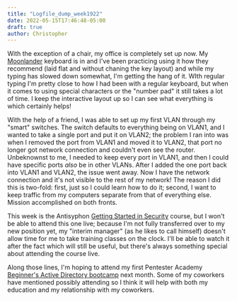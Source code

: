 ```yaml
---
title: "Logfile_dump_week1922"
date: 2022-05-15T17:46:48-05:00
draft: true
author: Christopher
---
```

With the exception of a chair, my office is completely set up now. My [Moonlander](https://www.zsa.io/moonlander/) keyboard is in and I've been practicing using it how they recommend (laid flat and without chaning the key layout) and while my typing has slowed down somewhat, I'm getting the hang of it. WIth regular typing I'm pretty close to how I had been with a regular keyboard, but when it comes to using special characters or the "number pad" it still takes a lot of time. I keep the interactive layout up so I can see what everything is which certainly helps!

With the help of a friend, I was able to set up my first VLAN through my "smart" switches. The switch defaults to everything being on VLAN1, and I wanted to take a single port and put it on VLAN2; the problem I ran into was when I removed the port from VLAN1 and moved it to VLAN2, that port no longer got network connection and couldn't even see the router. Unbeknownst to me, I needed to keep every port in VLAN1, and then I could have specific ports *also* be in other VLANs. After I added the one port back into VLAN1 and VLAN2, the issue went away. Now I have the network connection and it's not visible to the rest of my network! The reason I did this is two-fold: first, just so I could learn how to do it; second, I want to keep traffic from my computers separate from that of everything else. Mission accomplished on both fronts. 

This week is the Antisyphon [Getting Started in Security](https://www.antisyphontraining.com/getting-started-in-security-with-bhis-and-mitre-attck-w-john-strand/) course, but I won't be able to attend this one live; because I'm not fully transferred over to my new position yet, my "interim manager" (as he likes to call himself) doesn't allow time for me to take training classes on the clock. I'll be able to watch it after the fact which will still be useful, but there's always something special about attending the course live.

Along those lines, I'm hoping to attend my first Pentester Academy [Beginner's Active Directory bootcamp](https://bootcamps.pentesteracademy.com/course/ad-beginner-jun-22) next month. Some of my coworkers have mentioned possibly attending so I think it will help with both my education and my relationship with my coworkers.

